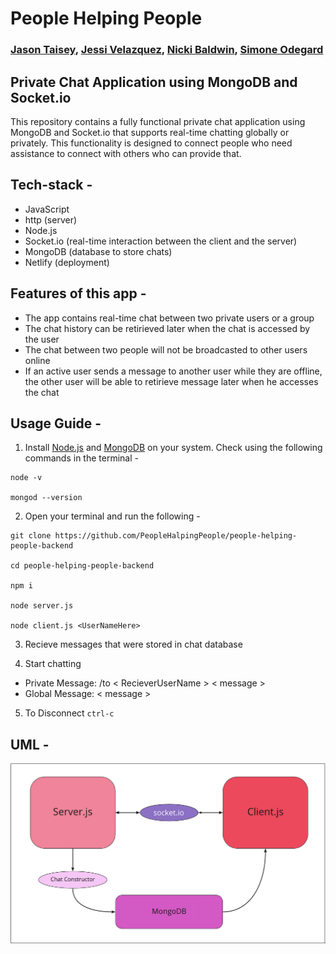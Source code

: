 # People Helping People

### [Jason Taisey](https://github.com/JTaisey389), [Jessi Velazquez](https://github.com/JessiVelazquez), [Nicki Baldwin](https://github.com/nickibaldwin), [Simone Odegard](https://github.com/SimoneOdegard)

## Private Chat Application using MongoDB and Socket.io

This repository contains a fully functional private chat application using MongoDB and Socket.io that supports real-time chatting globally or privately. This functionality is designed to connect people who need assistance to connect with others who can provide that.

## Tech-stack -

- JavaScript
- http (server)
- Node.js
- Socket.io (real-time interaction between the client and the server)
- MongoDB (database to store chats)
- Netlify (deployment)

## Features of this app -

- The app contains real-time chat between two private users or a group
- The chat history can be retirieved later when the chat is accessed by the user
- The chat between two people will not be broadcasted to other users online
- If an active user sends a message to another user while they are offline, the other user will be able to retirieve message later when he accesses the chat

## Usage Guide -

1. Install [Node.js](https://nodejs.org/) and [MongoDB](https://www.mongodb.com/) on your system. Check using the following commands in the terminal -

```
node -v

mongod --version
```

2. Open your terminal and run the following -

  ```
  git clone https://github.com/PeopleHalpingPeople/people-helping-people-backend

  cd people-helping-people-backend

  npm i

  node server.js

  node client.js <UserNameHere>
  ```

3. Recieve messages that were stored in chat database

4. Start chatting

- Private Message: /to < RecieverUserName > < message >
- Global Message: < message >

5. To Disconnect ```ctrl-c```

## UML - 

![](2021-05-20-15-39-32.png)
